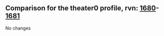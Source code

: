 ## Comparison for the theater0 profile, rvn: [1680](https://github.com/PRO100KatYT/FortniteProfileRevisions/tree/main/profiles/theater0/1680%20theater0.json)-[1681](https://github.com/PRO100KatYT/FortniteProfileRevisions/tree/main/profiles/theater0/1681%20theater0.json)

No changes
